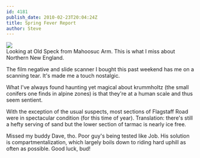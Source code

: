 ```yaml
---
id: 4181
publish_date: 2010-02-23T20:04:24Z
title: Spring Fever Report
author: Steve
---
```


[![](http://lh6.ggpht.com/_MLtKexEhbk0/S4HFiaDjWxI/AAAAAAAAOt8/CaetPUQpxOk/s2400/mahoosuc-range.jpg)](http://picasaweb.google.com/icegulch14/SteveSPeakBagging#5440847019740715794)  
Looking at Old Speck from Mahoosuc Arm. This is what I miss about Northern New England.

The film negative and slide scanner I bought this past weekend has me on a scanning tear. It's made me a touch nostalgic.

What I've always found haunting yet magical about krummholtz (the small conifers one finds in alpine zones) is that they're at a human scale and thus seem sentient.

With the exception of the usual suspects, most sections of Flagstaff Road were in spectacular condition (for this time of year). Translation: there's still a hefty serving of sand but the lower section of tarmac is nearly ice free.

Missed my buddy Dave, tho. Poor guy's being tested like Job. His solution is compartmentalization, which largely boils down to riding hard uphill as often as possible. Good luck, bud!
